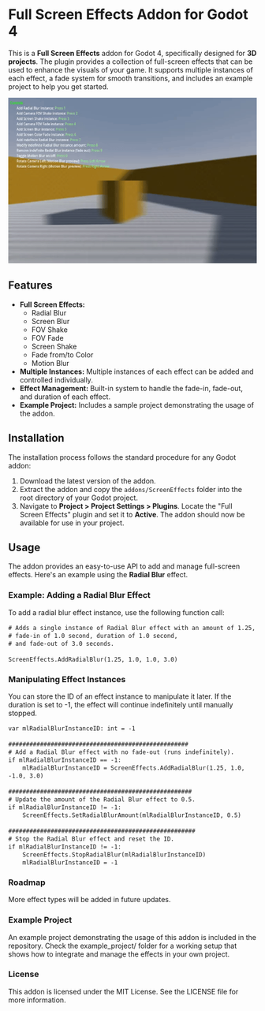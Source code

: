 # Full Screen Effects Addon for Godot 4

This is a **Full Screen Effects** addon for Godot 4, specifically designed for **3D projects**. The plugin provides a collection of full-screen effects that can be used to enhance the visuals of your game. It supports multiple instances of each effect, a fade system for smooth transitions, and includes an example project to help you get started.

![Alt text](./preview.gif)

## Features

- **Full Screen Effects:**
  - Radial Blur
  - Screen Blur
  - FOV Shake
  - FOV Fade
  - Screen Shake
  - Fade from/to Color
  - Motion Blur
- **Multiple Instances:** 
  Multiple instances of each effect can be added and controlled individually.
- **Effect Management:**
  Built-in system to handle the fade-in, fade-out, and duration of each effect.
- **Example Project:**
  Includes a sample project demonstrating the usage of the addon.

## Installation

The installation process follows the standard procedure for any Godot addon:

1. Download the latest version of the addon.
2. Extract the addon and copy the `addons/ScreenEffects` folder into the root directory of your Godot project.
3. Navigate to **Project > Project Settings > Plugins**. Locate the "Full Screen Effects" plugin and set it to **Active**.
The addon should now be available for use in your project.

## Usage

The addon provides an easy-to-use API to add and manage full-screen effects. Here's an example using the **Radial Blur** effect.

### Example: Adding a Radial Blur Effect

To add a radial blur effect instance, use the following function call:

```gdscript
# Adds a single instance of Radial Blur effect with an amount of 1.25, 
# fade-in of 1.0 second, duration of 1.0 second, 
# and fade-out of 3.0 seconds.

ScreenEffects.AddRadialBlur(1.25, 1.0, 1.0, 3.0)
```

### Manipulating Effect Instances

You can store the ID of an effect instance to manipulate it later. If the duration is set to -1, the effect will continue indefinitely until manually stopped.

```gdscript
var mlRadialBlurInstanceID: int = -1

###################################################
# Add a Radial Blur effect with no fade-out (runs indefinitely).
if mlRadialBlurInstanceID == -1:
    mlRadialBlurInstanceID = ScreenEffects.AddRadialBlur(1.25, 1.0, -1.0, 3.0)

####################################################
# Update the amount of the Radial Blur effect to 0.5.
if mlRadialBlurInstanceID != -1:
    ScreenEffects.SetRadialBlurAmount(mlRadialBlurInstanceID, 0.5)

#####################################################
# Stop the Radial Blur effect and reset the ID.
if mlRadialBlurInstanceID != -1:
    ScreenEffects.StopRadialBlur(mlRadialBlurInstanceID)
    mlRadialBlurInstanceID = -1

```

### Roadmap

More effect types will be added in future updates.

### Example Project

An example project demonstrating the usage of this addon is included in the repository. Check the example_project/ folder for a working setup that shows how to integrate and manage the effects in your own project.

### License
This addon is licensed under the MIT License. See the LICENSE file for more information.
